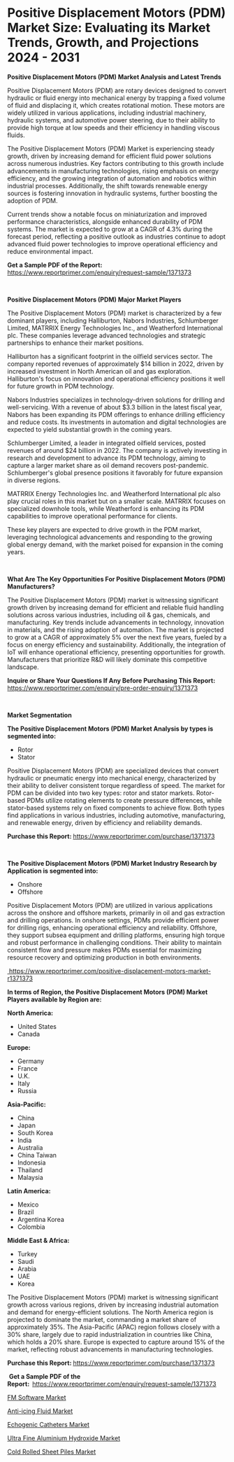 <p><h1>Positive Displacement Motors (PDM) Market Size: Evaluating its Market Trends, Growth, and Projections 2024 - 2031</h1></p><p><strong>Positive Displacement Motors (PDM) Market Analysis and Latest Trends</strong></p>
<p><p>Positive Displacement Motors (PDM) are rotary devices designed to convert hydraulic or fluid energy into mechanical energy by trapping a fixed volume of fluid and displacing it, which creates rotational motion. These motors are widely utilized in various applications, including industrial machinery, hydraulic systems, and automotive power steering, due to their ability to provide high torque at low speeds and their efficiency in handling viscous fluids.</p><p>The Positive Displacement Motors (PDM) Market is experiencing steady growth, driven by increasing demand for efficient fluid power solutions across numerous industries. Key factors contributing to this growth include advancements in manufacturing technologies, rising emphasis on energy efficiency, and the growing integration of automation and robotics within industrial processes. Additionally, the shift towards renewable energy sources is fostering innovation in hydraulic systems, further boosting the adoption of PDM.</p><p>Current trends show a notable focus on miniaturization and improved performance characteristics, alongside enhanced durability of PDM systems. The market is expected to grow at a CAGR of 4.3% during the forecast period, reflecting a positive outlook as industries continue to adopt advanced fluid power technologies to improve operational efficiency and reduce environmental impact.</p></p>
<p><strong>Get a Sample PDF of the Report:&nbsp;</strong> <a href="https://www.reportprimer.com/enquiry/request-sample/1371373">https://www.reportprimer.com/enquiry/request-sample/1371373</a></p>
<p>&nbsp;</p>
<p><strong>Positive Displacement Motors (PDM) Major Market Players</strong></p>
<p><p>The Positive Displacement Motors (PDM) market is characterized by a few dominant players, including Halliburton, Nabors Industries, Schlumberger Limited, MATRRIX Energy Technologies Inc., and Weatherford International plc. These companies leverage advanced technologies and strategic partnerships to enhance their market positions.</p><p>Halliburton has a significant footprint in the oilfield services sector. The company reported revenues of approximately $14 billion in 2022, driven by increased investment in North American oil and gas exploration. Halliburton's focus on innovation and operational efficiency positions it well for future growth in PDM technology.</p><p>Nabors Industries specializes in technology-driven solutions for drilling and well-servicing. With a revenue of about $3.3 billion in the latest fiscal year, Nabors has been expanding its PDM offerings to enhance drilling efficiency and reduce costs. Its investments in automation and digital technologies are expected to yield substantial growth in the coming years.</p><p>Schlumberger Limited, a leader in integrated oilfield services, posted revenues of around $24 billion in 2022. The company is actively investing in research and development to advance its PDM technology, aiming to capture a larger market share as oil demand recovers post-pandemic. Schlumberger's global presence positions it favorably for future expansion in diverse regions.</p><p>MATRRIX Energy Technologies Inc. and Weatherford International plc also play crucial roles in this market but on a smaller scale. MATRRIX focuses on specialized downhole tools, while Weatherford is enhancing its PDM capabilities to improve operational performance for clients.</p><p>These key players are expected to drive growth in the PDM market, leveraging technological advancements and responding to the growing global energy demand, with the market poised for expansion in the coming years.</p></p>
<p>&nbsp;</p>
<p><strong>What Are The Key Opportunities For Positive Displacement Motors (PDM) Manufacturers?</strong></p>
<p><p>The Positive Displacement Motors (PDM) market is witnessing significant growth driven by increasing demand for efficient and reliable fluid handling solutions across various industries, including oil & gas, chemicals, and manufacturing. Key trends include advancements in technology, innovation in materials, and the rising adoption of automation. The market is projected to grow at a CAGR of approximately 5% over the next five years, fueled by a focus on energy efficiency and sustainability. Additionally, the integration of IoT will enhance operational efficiency, presenting opportunities for growth. Manufacturers that prioritize R&D will likely dominate this competitive landscape.</p></p>
<p><strong>Inquire or Share Your Questions If Any Before Purchasing This Report:</strong> <a href="https://www.reportprimer.com/enquiry/pre-order-enquiry/1371373">https://www.reportprimer.com/enquiry/pre-order-enquiry/1371373</a></p>
<p>&nbsp;</p>
<p><strong>Market Segmentation</strong></p>
<p><strong>The Positive Displacement Motors (PDM) Market Analysis by types is segmented into:</strong></p>
<p><ul><li>Rotor</li><li>Stator</li></ul></p>
<p><p>Positive Displacement Motors (PDM) are specialized devices that convert hydraulic or pneumatic energy into mechanical energy, characterized by their ability to deliver consistent torque regardless of speed. The market for PDM can be divided into two key types: rotor and stator markets. Rotor-based PDMs utilize rotating elements to create pressure differences, while stator-based systems rely on fixed components to achieve flow. Both types find applications in various industries, including automotive, manufacturing, and renewable energy, driven by efficiency and reliability demands.</p></p>
<p><strong>Purchase this Report:&nbsp;</strong><a href="https://www.reportprimer.com/purchase/1371373">https://www.reportprimer.com/purchase/1371373</a></p>
<p>&nbsp;</p>
<p><strong>The Positive Displacement Motors (PDM) Market Industry Research by Application is segmented into:</strong></p>
<p><ul><li>Onshore</li><li>Offshore</li></ul></p>
<p><p>Positive Displacement Motors (PDM) are utilized in various applications across the onshore and offshore markets, primarily in oil and gas extraction and drilling operations. In onshore settings, PDMs provide efficient power for drilling rigs, enhancing operational efficiency and reliability. Offshore, they support subsea equipment and drilling platforms, ensuring high torque and robust performance in challenging conditions. Their ability to maintain consistent flow and pressure makes PDMs essential for maximizing resource recovery and optimizing production in both environments.</p></p>
<p><a href="https://www.reportprimer.com/positive-displacement-motors-market-r1371373">&nbsp;https://www.reportprimer.com/positive-displacement-motors-market-r1371373</a></p>
<p><strong>In terms of Region, the Positive Displacement Motors (PDM) Market Players available by Region are:</strong></p>
<p>
    <p> <strong> North America: </strong>
        <ul>
            <li>United States</li>
            <li>Canada</li>
        </ul>
        </p> 
    <p> <strong> Europe: </strong>
        <ul>
            <li>Germany</li>
            <li>France</li>
            <li>U.K.</li>
            <li>Italy</li>
            <li>Russia</li>
        </ul>
        </p> 
    <p> <strong> Asia-Pacific: </strong>
        <ul>
            <li>China</li>
            <li>Japan</li>
            <li>South Korea</li>
            <li>India</li>
            <li>Australia</li>
            <li>China Taiwan</li>
            <li>Indonesia</li>
            <li>Thailand</li>
            <li>Malaysia</li>
        </ul>
        </p> 
    <p> <strong> Latin America: </strong>
        <ul>
            <li>Mexico</li>
            <li>Brazil</li>
            <li>Argentina Korea</li>
            <li>Colombia</li>
        </ul>
        </p> 
    <p> <strong> Middle East & Africa: </strong>
        <ul>
            <li>Turkey</li>
            <li>Saudi</li>
            <li>Arabia</li>
            <li>UAE</li>
            <li>Korea</li>
        </ul>
    </p>
    </p>
<p><p>The Positive Displacement Motors (PDM) market is witnessing significant growth across various regions, driven by increasing industrial automation and demand for energy-efficient solutions. The North America region is projected to dominate the market, commanding a market share of approximately 35%. The Asia-Pacific (APAC) region follows closely with a 30% share, largely due to rapid industrialization in countries like China, which holds a 20% share. Europe is expected to capture around 15% of the market, reflecting robust advancements in manufacturing technologies.</p></p>
<p><strong>Purchase this Report: </strong><a href="https://www.reportprimer.com/purchase/1371373">https://www.reportprimer.com/purchase/1371373</a></p>
<p>&nbsp;<strong>Get a Sample PDF of the Report:&nbsp;&nbsp;</strong><a href="https://www.reportprimer.com/enquiry/request-sample/1371373">https://www.reportprimer.com/enquiry/request-sample/1371373</a></p>
<p><strong></strong></p>
<p><p><a href="https://www.linkedin.com/pulse/fm-software-market-segmentation-geographical-regions-forcast-h2xaf">FM Software Market</a></p><p><a href="https://medium.com/@sydneyhaley1/anti-icing-fluid-market-size-share-analysis-growth-trends-forecasts-2024-2031-a10d73a0646c?postPublishedType=repub">Anti-icing Fluid Market</a></p><p><a href="https://medium.com/@sydneyhaley1/how-the-echogenic-catheters-market-will-be-evolved-99d73815123d">Echogenic Catheters Market</a></p><p><a href="https://issuu.com/reportprime-2/docs/ultra-fine-aluminium-hydroxide-mark_57def80362b5b5">Ultra Fine Aluminium Hydroxide Market</a></p><p><a href="https://issuu.com/reportprime-2/docs/cold-rolled-sheet-piles-market-size_5309a2b7916a6e">Cold Rolled Sheet Piles Market</a></p></p>